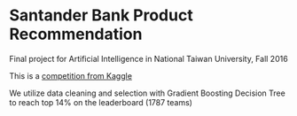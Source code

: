 # Santander Bank Product Recommendation
Final project for Artificial Intelligence in National Taiwan University, Fall 2016

This is a [competition from Kaggle](https://www.kaggle.com/c/santander-product-recommendation)

We utilize data cleaning and selection with Gradient Boosting Decision Tree to reach top 14% on the leaderboard (1787 teams)
